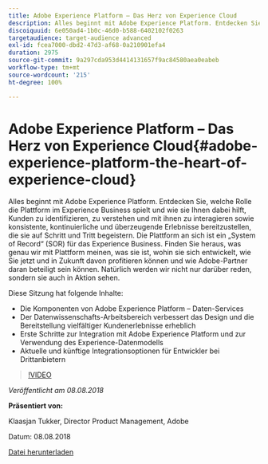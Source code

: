 ```yaml
---
title: Adobe Experience Platform – Das Herz von Experience Cloud
description: Alles beginnt mit Adobe Experience Platform. Entdecken Sie, welche Rolle die Plattform im Experience Business spielt und wie sie Ihnen dabei hilft, Kunden zu identifizieren, zu verstehen und mit ihnen zu interagieren sowie konsistente, kontinuierliche und überzeugende Erlebnisse bereitzustellen, die sie auf Schritt und Tritt begeistern.
discoiquuid: 6e050ad4-1b0c-46d0-b588-6402102f0263
targetaudience: target-audience advanced
exl-id: fcea7000-dbd2-47d3-af68-0a210901efa4
duration: 2975
source-git-commit: 9a297cda953d4414131657f9ac84580aea0eabeb
workflow-type: tm+mt
source-wordcount: '215'
ht-degree: 100%

---
```


# Adobe Experience Platform – Das Herz von Experience Cloud{#adobe-experience-platform-the-heart-of-experience-cloud}

Alles beginnt mit Adobe Experience Platform. Entdecken Sie, welche Rolle die Plattform im Experience Business spielt und wie sie Ihnen dabei hilft, Kunden zu identifizieren, zu verstehen und mit ihnen zu interagieren sowie konsistente, kontinuierliche und überzeugende Erlebnisse bereitzustellen, die sie auf Schritt und Tritt begeistern. Die Plattform an sich ist ein „System of Record“ (SOR) für das Experience Business.  Finden Sie heraus, was genau wir mit Plattform meinen, was sie ist, wohin sie sich entwickelt, wie Sie jetzt und in Zukunft davon profitieren können und wie Adobe-Partner daran beteiligt sein können. Natürlich werden wir nicht nur darüber reden, sondern sie auch in Aktion sehen.

Diese Sitzung hat folgende Inhalte:

* Die Komponenten von Adobe Experience Platform – Daten-Services
* Der Datenwissenschafts-Arbeitsbereich verbessert das Design und die Bereitstellung vielfältiger Kundenerlebnisse erheblich
* Erste Schritte zur Integration mit Adobe Experience Platform und zur Verwendung des Experience-Datenmodells
* Aktuelle und künftige Integrationsoptionen für Entwickler bei Drittanbietern

>[!VIDEO](https://video.tv.adobe.com/v/23270/?quality=9)

*Veröffentlicht am 08.08.2018*

**Präsentiert von:**

Klaasjan Tukker, Director Product Management, Adobe

Datum: 08.08.2018

[Datei herunterladen](assets/20180808-gems-adobe+cloud+platform-experience+system+of+record-1.pdf)

<!--
[Get back to the Overview](https://helpx.adobe.com/experience-manager/kt/eseminars/gems/aem-index.html)
-->
